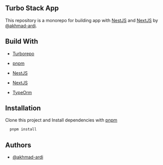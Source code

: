 ## Turbo Stack App

This repository is a monorepo for building app with [NestJS](https://docs.nestjs.com/) and [NextJS](https://nextjs.org/docs) by [@akhmad-ardi](https://www.github.com/akhmad-ardi).

## Build With

- [Turborepo](https://turbo.build/repo)

- [pnpm](https://pnpm.io)

- [NestJS](https://docs.nestjs.com)

- [NextJS](https://nextjs.org)

- [TypeOrm](https://typeorm.io)

## Installation

Clone this project and Install dependencies with [pnpm](https://pnpm.io/)

```bash
  pnpm install
```

## Authors

- [@akhmad-ardi](https://www.github.com/akhmad-ardi)
